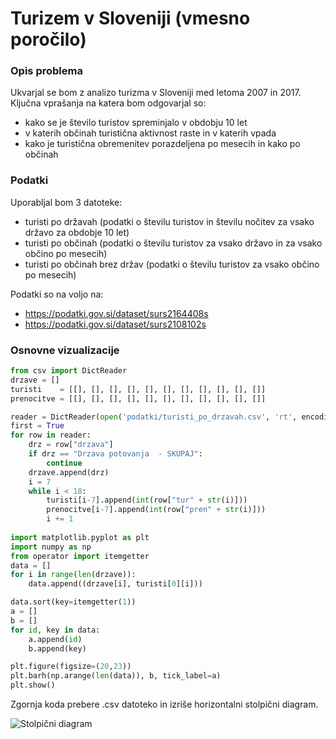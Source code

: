 # Turizem v Sloveniji (vmesno poročilo)
### Opis problema

Ukvarjal se bom z analizo turizma v Sloveniji med letoma 2007 in 2017. Ključna vprašanja na katera bom odgovarjal so:
- kako se je število turistov spreminjalo v obdobju 10 let
- v katerih občinah turistična aktivnost raste in v katerih vpada
- kako je turistična obremenitev porazdeljena po mesecih in kako po občinah

### Podatki
Uporabljal bom 3 datoteke:
- turisti po državah (podatki o številu turistov in številu nočitev za vsako državo za obdobje 10 let)
- turisti po občinah (podatki o številu turistov za vsako državo in za vsako občino po mesecih)
- turisti po občinah brez držav (podatki o številu turistov za vsako občino po mesecih)

Podatki so na voljo na:
- https://podatki.gov.si/dataset/surs2164408s
- https://podatki.gov.si/dataset/surs2108102s

### Osnovne vizualizacije
```python
from csv import DictReader
drzave = []
turisti    = [[], [], [], [], [], [], [], [], [], [], []]
prenocitve = [[], [], [], [], [], [], [], [], [], [], []]

reader = DictReader(open('podatki/turisti_po_drzavah.csv', 'rt', encoding='latin1'))
first = True
for row in reader:
    drz = row["drzava"]
    if drz == "Drzava potovanja  - SKUPAJ":
        continue
    drzave.append(drz)
    i = 7
    while i < 18:
        turisti[i-7].append(int(row["tur" + str(i)]))
        prenocitve[i-7].append(int(row["pren" + str(i)]))
        i += 1          
        
import matplotlib.pyplot as plt
import numpy as np
from operator import itemgetter
data = []
for i in range(len(drzave)):
    data.append((drzave[i], turisti[0][i]))

data.sort(key=itemgetter(1))  
a = []
b = []
for id, key in data:
    a.append(id)
    b.append(key)

plt.figure(figsize=(20,23))   
plt.barh(np.arange(len(data)), b, tick_label=a)
plt.show()
```
Zgornja koda prebere .csv datoteko in izriše horizontalni stolpični diagram.

![Stolpični diagram](https://github.com/bajicluka01/PR19LB/barplot1.png)

